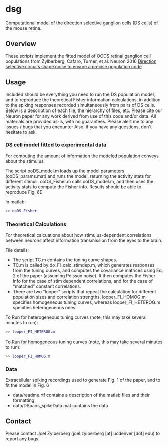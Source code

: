 # dsg

Computational model of the direction selective ganglion cells (DS cells) of the mouse retina.

## Overview

These scripts implement the fitted model of OODS retinal ganglion cell populations from Zylberberg, Cafaro, Turner, et al. Neuron 2016
[Direction selective circuits shape noise to ensure a precise population code](http://jzlab.org/team_retina_oods_neuron2016.pdf)

## Usage

Included should be everything you need to run the DS population model, and to reproduce the theoretical Fisher information calculations, in addition to the spiking responses recorded simultaneously from pairs of DS cells.
Below is a description of each file, the hierarchy of files, etc.
Please cite our Neuron paper for any work derived from use of this code and/or data.
All materials are provided as-is, with no guarantees.
Please alert me to any issues / bugs that you encounter Also, if you have any questions, don't hesitate to ask.

### DS cell model fitted to experimental data

For computing the amount of information the modeled population conveys about the stimulus.


The script ooDS_model.m loads up the model parameters (ooDS_params.mat) and runs the model, returning the activity stats for different stimuli.
ooDS_Fisher.m calls ooDS_model.m, and then uses the activity stats to compute the Fisher info.
Results should be able to reproduce Fig. 6E

In matlab:

```matlab
>> ooDS_Fisher
```

### Theoretical Calculations

For theoretical calcuations about how stimulus-dependent correlations between neurons affect information transmission from the eyes to the brain.

File details:

- The script TC.m contains the tuning curve shapes. 
- TC.m is called by do_FI_calc_stimdep.m, which generates responses from the tuning curves, and computes the covariance matrices using Eq. 2 of the paper (assuming Poisson noise). It then computes the Fisher info for the case of stim dependent correlations, and for the case of “matched” constant correlations. 
- There are two "looper" scripts that repeat the calculation for different population sizes and correlation strengths. looper_FI_HOMOG.m specifies homogeneous tuning curves, whereas looper_FI_HETEROG.m specifies heterogeneous ones. 

To Run for heterogeneous tuning curves (note, this may take several minutes to run):

```matlab
>> looper_FI_HETEROG.m
```

To Run for homogeneous tuning curves (note, this may take several minutes to run):

```matlab
>> looper_FI_HOMOG.m
```

### Data

Extracellular spiking recordings used to generate Fig. 1 of the paper, and to fit the model in Fig. 6

- data/readme.rtf contains a description of the matlab files and their formatting
- data/DSpairs_spikeData.mat contains the data

## Contact

Please contact Joel Zylberberg (joel.zylberberg [at] ucdenver [dot] edu) to report any bugs.